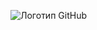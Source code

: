 ![Логотип GitHub](https://github.com/Intride-hub/python_labs/tree/main/misc/images/lab01.01.png)




